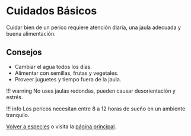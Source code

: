 # Cuidados Básicos

Cuidar bien de un perico requiere atención diaria, una jaula adecuada y buena alimentación.

## Consejos

- Cambiar el agua todos los días.
- Alimentar con semillas, frutas y vegetales.
- Proveer juguetes y tiempo fuera de la jaula.

!!! warning
No uses jaulas redondas, pueden causar desorientación y estrés.

!!! info
Los pericos necesitan entre 8 a 12 horas de sueño en un ambiente tranquilo.

[Volver a especies](especies.md) o visita la [página principal](../index.md).
